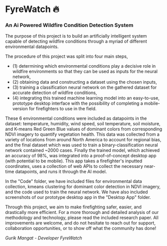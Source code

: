 # FyreWatch :fire:
### An Ai Powered Wildfire Condition Detection System 

The purpose of this project is to build an artificially intelligent system capable of detecting wildfire conditions through a myriad of different environmental datapoints. 

The procedure of this project was split into four main steps, 
* (1) determining which environmental conditions play a decisive role in wildfire environments so that they can be used as inputs for the neural network, 
* (2) obtaining data and constructing a dataset using the chosen inputs,  
* (3) training a classification neural network on the gathered dataset for accurate detection of wildfire conditions, 
* (4) integrating this trained machine learning model into an easy-to-use, prototype desktop interface with the possibility of completing a mobile-version for firefighters to use in the field. 

These 6 environmental conditions were included as datapoints in the dataset: temperature, humidity, wind speed, soil temperature, soil moisture, and K-means Red Green Blue values of dominant colors from corresponding NDVI imagery to quantify vegetation health. This data was collected from a variety of locations from around North America to account for regional bias, and the final dataset which was used to train a binary-classification neural network contained ~2000 cases. Finally the trained model, which achieved an accuracy of 98%, was integrated into a proof-of-concept desktop app (with potential to be mobile). This app takes a firefighter's inputted coordinates, uses a collection of web APIs to collect the necessary near-time datapoints, and runs it through the AI model. 

In the "Code" folder, we have included files for environmental data collection, kmeans clustering for dominant color detection in NDVI imagery, and the code used to train the neural network. We have also included screenshots of our prototype desktop app in the "Desktop App" folder. 

Through this project, we aim to make firefighting safer, easier, and drastically more efficient. For a more thorough and detailed analysis of our methodology and technology, please read the included research paper. All improvements are welcome, and do not hesitate to reach out for support, collaboration opportunities, or to show off what the community has done!



*Gurik Mangat - Developer FyreWatch*
